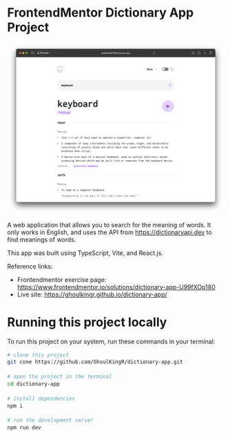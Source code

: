 # FrontendMentor Dictionary App Project

![Screenshot](./assets/screenshot.png)

A web application that allows you to search for the meaning of words. It only works in English, and uses the API from https://dictionaryapi.dev to find meanings of words.

This app was built using TypeScript, Vite, and React.js.

Reference links:
* Frontendmentor exercise page: https://www.frontendmentor.io/solutions/dictionary-app-U99fXOp180
* Live site: https://ghoulkingr.github.io/dictionary-app/

# Running this project locally

To run this project on your system, run these commands in your terminal:
```bash
# clone this project
git cone https://github.com/GhoulKingR/dictionary-app.git

# open the project in the terminal
cd dictionary-app

# install dependencies
npm i

# run the development server
npm run dev
```

